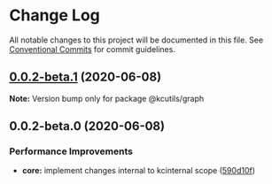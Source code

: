 # Change Log

All notable changes to this project will be documented in this file.
See [Conventional Commits](https://conventionalcommits.org) for commit guidelines.

## [0.0.2-beta.1](https://github.com/kamontat/kcutils/compare/@kcutils/graph@0.0.2-beta.0...@kcutils/graph@0.0.2-beta.1) (2020-06-08)

**Note:** Version bump only for package @kcutils/graph





## 0.0.2-beta.0 (2020-06-08)


### Performance Improvements

* **core:** implement changes internal to kcinternal scope ([590d10f](https://github.com/kamontat/kcutils/commit/590d10ff35d617e9964691b7a12d10f5b9170902))
